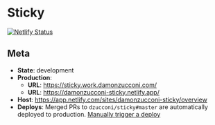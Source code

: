 # Sticky

[![Netlify Status](https://api.netlify.com/api/v1/badges/63432ff3-4a61-4db3-b0e7-cb3085b9536c/deploy-status)](https://app.netlify.com/sites/damonzucconi-sticky/deploys)

## Meta

- **State**: development
- **Production**:
  - **URL**: https://sticky.work.damonzucconi.com/
  - **URL**: https://damonzucconi-sticky.netlify.app/
- **Host**: https://app.netlify.com/sites/damonzucconi-sticky/overview
- **Deploys**: Merged PRs to `dzucconi/sticky#master` are automatically deployed to production. [Manually trigger a deploy](https://app.netlify.com/sites/damonzucconi-sticky/deploys)
